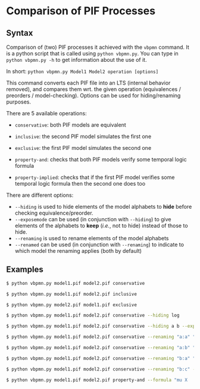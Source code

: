 # Comparison of PIF Processes

## Syntax

Comparison of (two) PIF processes it achieved with the `vbpmn` command.
It is a python script that is called using `python vbpmn.py`.
You can type in `python vbpmn.py -h` to get information about the use of it.

In short: `python vbpmn.py Model1 Model2 operation [options]`

This command converts each PIF file into an LTS (internal behavior
removed), and compares them wrt. the given operation (equivalences / preorders / model-checking).
Options can be used for hiding/renaming purposes.

There are 5 available operations:

- `conservative`: both PIF models are equivalent

- `inclusive`: the second PIF model simulates the first one

- `exclusive`: the first PIF model simulates the second one

- `property-and`: checks that both PIF models verify some temporal logic formula

- `property-implied`: checks that if the first PIF model verifies some temporal logic formula then the second one does too

There are different options:

- `--hiding` is used to hide elements of the model alphabets to **hide** before checking equivalence/preorder.
- `--exposemode` can be used (in conjunction with `--hiding`) to give elements of the alphabets to **keep** (*i.e.*, not to hide) instead of those to hide.
- `--renaming` is used to rename elements of the model alphabets
- `--renamed` can be used (in conjunction with `--renaming`) to indicate to which model the renaming applies (both by default)

## Examples

```bash
$ python vbpmn.py model1.pif model2.pif conservative

$ python vbpmn.py model1.pif model2.pif inclusive

$ python vbpmn.py model2.pif model1.pif exclusive

$ python vbpmn.py model1.pif model2.pif conservative --hiding log

$ python vbpmn.py model1.pif model2.pif conservative --hiding a b --exposemode

$ python vbpmn.py model1.pif model2.pif conservative --renaming "a:a" "b:b"

$ python vbpmn.py model1.pif model2.pif conservative --renaming "a:b" "b:c" "c:a" --renamed first

$ python vbpmn.py model1.pif model2.pif conservative --renaming "b:a" "c:b" "a:c" --renamed second

$ python vbpmn.py model1.pif model2.pif conservative --renaming "b:c" --renamed all

$ python vbpmn.py model1.pif model2.pif property-and --formula "mu X  . (< true > true and [ not B ] X)"

```

